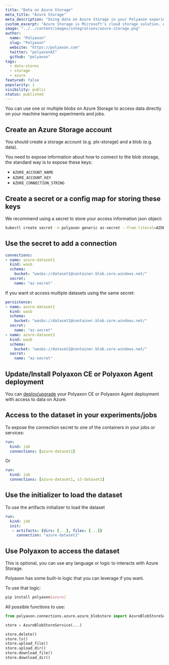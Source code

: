 ```yaml
---
title: "Data on Azure Storage"
meta_title: "Azure Storage"
meta_description: "Using data on Azure Storage in your Polyaxon experiments and jobs. Polyaxon allows users to connect to one or multiple blobs on Azure Storage to access data directly on your machine learning experiments and jobs."
custom_excerpt: "Azure Storage is Microsoft's cloud storage solution. Azure Storage provides storage for data objects that is highly available, secure, durable, massively scalable cloud storage solution."
image: "../../content/images/integrations/azure-storage.png"
author:
  name: "Polyaxon"
  slug: "Polyaxon"
  website: "https://polyaxon.com"
  twitter: "polyaxonAI"
  github: "polyaxon"
tags:
  - data-stores
  - storage
  - azure
featured: false
popularity: 1
visibility: public
status: published
---
```


You can use one or multiple blobs on Azure Storage to access data directly on your machine learning experiments and jobs.

## Create an Azure Storage account

You should create a storage account (e.g. plx-storage) and a blob (e.g. data).

You need to expose information about how to connect to the blob storage, the standard way is to expose these keys:

 * `AZURE_ACCOUNT_NAME`
 * `AZURE_ACCOUNT_KEY`
 * `AZURE_CONNECTION_STRING`

## Create a secret or a config map for storing these keys

We recommend using a secret to store your access information json object:

```bash
kubectl create secret -n polyaxon generic az-secret --from-literal=AZURE_ACCOUNT_NAME=account --from-literal=AZURE_ACCOUNT_KEY=hash-key
```

## Use the secret to add a connection

```yaml
connections:
- name: azure-dataset1
  kind: wasb
  schema:
    bucket: "wasbs://dataset1@container.blob.core.windows.net/"
  secret:
    name: "az-secret"
```

If you want ot access multiple datasets using the same secret:

```yaml
persistence:
- name: azure-dataset1
  kind: wasb
  schema:
    bucket: "wasbs://dataset1@container.blob.core.windows.net/"
  secret:
    name: "az-secret"
- name: azure-dataset2
  kind: wasb
  schema:
    bucket: "wasbs://dataset2@container.blob.core.windows.net/"
  secret:
    name: "az-secret"
```

## Update/Install Polyaxon CE or Polyaxon Agent deployment

You can [deploy/upgrade](/docs/setup/) your Polyaxon CE or Polyaxon Agent deployment with access to data on Azure.

## Access to the dataset in your experiments/jobs

To expose the connection secret to one of the containers in your jobs or services:

```yaml
run:
  kind: job
  connections: [azure-dataset1]
```

Or

```yaml
run:
  kind: job
  connections: [azure-dataset1, s3-dataset1]
```

## Use the initializer to load the dataset

To use the artifacts initializer to load the dataset

```yaml
run:
  kind: job
  init:
   - artifacts: {dirs: [...], files: [...]}
     connection: "azure-dataset1"
```

## Use Polyaxon to access the dataset

This is optional, you can use any language or logic to interacts with Azure Storage.

Polyaxon has some built-in logic that you can leverage if you want.

To use that logic:

```bash
pip install polyaxon[azure]
```

All possible functions to use:

```python
from polyaxon.connections.azure.azure_blobstore import AzureBlobStoreService

store = AzureBlobStoreService(...)

store.delete()
store.ls()
store.upload_file()
store.upload_dir()
store.download_file()
store.download_dir()
```
